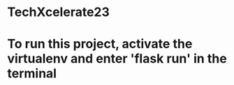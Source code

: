 # TechXcelerate23
# To run this project, activate the virtualenv and enter 'flask run' in the terminal
